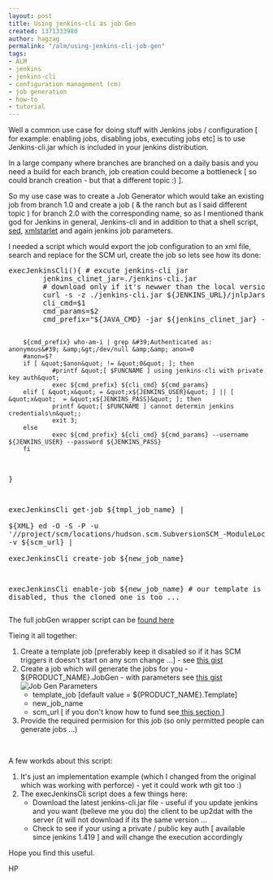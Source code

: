 ```yaml
---
layout: post
title: Using jenkins-cli as job Gen
created: 1371333980
author: hagzag
permalink: "/alm/using-jenkins-cli-job-gen"
tags:
- ALM
- jenkins
- jenkins-cli
- configuration management (cm)
- job generation
- how-to
- tutorial
---
```

<p>Well a common use case for doing stuff with Jenkins jobs / configuration [ for example: enabling jobs, disabling jobs, executing jobs etc] is to use Jenkins-cli.jar which is included in your jenkins distribution.</p>
<p>In a large company where branches are branched on a daily basis and you need a build for each branch, job creation could become a bottleneck [ so could branch creation - but that a different topic :) ].</p>
<p>So my use case was to create a Job Generator which would take an existing job from branch 1.0 and create a job ( &amp; the ranch but as I said different topic ) for branch 2.0 with the corresponding name, so as I mentioned thank god for Jenkins in general, Jenkins-cli and in addition to that a shell script, <a href="http://www.gnu.org/software/sed/">sed</a>, <a href="http://xmlstar.sourceforge.net/">xmlstarlet</a> and again jenkins job parameters.</p>
<p>I needed a script which would export the job configuration to an xml file, search and replace for the SCM url, create the job so lets see how its done:</p>
<pre class="brush: ruby;" title="code">
execJenkinsCli(){ # excute jenkins-cli jar 
        jenkins_clinet_jar=./jenkins-cli.jar
        # download only if it&#39;s newwer than the local version [ curl -z ], the cli jar should be ofthe smae jenkins version ...
        curl -s -z ./jenkins-cli.jar ${JENKINS_URL}/jnlpJars/jenkins-cli.jar -o ${jenkins_clinet_jar} || { echo &quot;Echo  cannot obtain jenkins-cli.jar exiting&quot;; exit 2;}
        cli_cmd=$1
        cmd_params=$2
        cmd_prefix=&quot;${JAVA_CMD} -jar ${jenkins_clinet_jar} -s ${JENKINS_URL}&quot;

        ${cmd_prefix} who-am-i | grep &#39;Authenticated as: anonymous&#39; &amp;&gt;/dev/null &amp;&amp; anon=0
        #anon=$?
        if [ &quot;$anon&quot; != &quot;0&quot; ]; then
                #printf &quot;[ $FUNCNAME ] using jenkins-cli with private key auth&quot;
                exec ${cmd_prefix} ${cli_cmd} ${cmd_params}
        elif [ &quot;x&quot; = &quot;x${JENKINS_USER}&quot; ] || [ &quot;x&quot;  = &quot;x${JENKINS_PASS}&quot; ]; then
                printf &quot;[ $FUNCNAME ] cannot determin jenkins credentials\n&quot;;
                exit 3;
        else
                exec ${cmd_prefix} ${cli_cmd} ${cmd_params} --username ${JENKINS_USER} --password ${JENKINS_PASS}
        fi
}

execJenkinsCli get-job ${tmpl_job_name}  | \
  ${XML} ed -O -S -P -u &#39;//project/scm/locations/hudson.scm.SubversionSCM_-ModuleLocation/remote&#39; -v ${scm_url} | \
  execJenkinsCli create-job ${new_job_name}

  execJenkinsCli enable-job ${new_job_name} # our template is usually disabled, thus the cloned one is too ...
</pre>
<p>The full jobGen wrapper script can be <a href="https://gist.github.com/hagzag/9b0d9d74d1920e248959">found here</a></p>
<p>Tieing it all together:</p>
<ol>
	<li>
		Create a template job [preferably keep it disabled so if it has SCM triggers it doesn&#39;t start on any scm change ...] - see <a href="https://gist.github.com/hagzag/62b48fee2e28a9cf32c7">this gist</a></li>
	<li>
		Create a job which will generate the jobs for you - ${PRODUCT_NAME}.JobGen - with parameters see <a href="https://gist.github.com/hagzag/cfe6f2d47d37249aed91">this gist</a><br />
		<img alt="Job Gen Parameters" src="http://www.tikalk.com/files/upload/29/JobGen-params.png" />
		<ul>
			<li>
				template_job [default value = ${PRODUCT_NAME}.Template]</li>
			<li>
				new_job_name</li>
			<li>
				scm_url [ if you don&#39;t know how to fund see<a href="http://www.tikalk.com/alm/xmlstarlet-nifty-command-line-xml-toolkit"> this section </a>]</li>
		</ul>
	</li>
	<li>
		Provide the required permision for this job (so only permitted people can generate jobs ...)</li>
</ol>
<p>&nbsp;</p>
<p>A few workds about this script:</p>
<ol>
	<li>
		It&#39;s just an implementation example (which I changed from the original which was working with perforce) - yet it could work wth git too :)</li>
	<li>
		The execJenkinsCli script does a few things here:
		<ul>
			<li>
				Download the latest jenkins-cli.jar file - useful if you update jenkins and you want (believe me you do) the client to be up2dat with the server (it will not download if its the same version ...</li>
			<li>
				Check to see if your using a private / public key auth [ available since jenkins 1.419 ] and will change the execution accordingly</li>
		</ul>
	</li>
</ol>
<p>Hope you find this useful.</p>
<p>HP</p>
